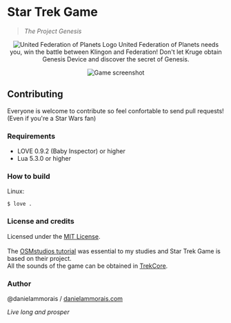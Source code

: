 # Star Trek Game
> *The Project Genesis*

<p align="center">
<img src="https://res.cloudinary.com/tars/image/upload/v1461456317/United_Federation_of_Planets_logo_lt14y8.png" alt="United Federation of Planets Logo")
</p>
United Federation of Planets needs you, win the battle between Klingon and Federation! Don't let Kruge obtain Genesis Device and discover the secret of Genesis. <br>
<p align="center">
<img src="https://res.cloudinary.com/tars/image/upload/v1461456323/gamePrint_roovna.png" alt="Game screenshot")
</p>

## Contributing 
Everyone is welcome to contribute so feel confortable to send pull requests! (Even if you're a Star Wars fan)   

### Requirements 
- LOVE 0.9.2 (Baby Inspector) or higher 
- Lua 5.3.0 or higher 

### How to build 
Linux: 
```
$ love . 
```

### License and credits 
Licensed under the [MIT License](https://github.com/danielamorais/starTrekGame/blob/master/LICENSE.md).<br><br>
The [OSMstudios tutorial](https://github.com/DawsonG/Love2d-Tutorial-Scrolling-Shooter) was essential to my studies and Star Trek Game is based on their project. 
<br>All the sounds of the game can be obtained in [TrekCore](http://www.trekcore.com/audio/).     

### Author  
@danielammorais / [danielammorais.com](http://www.danielammorais.com)

*Live long and prosper*

